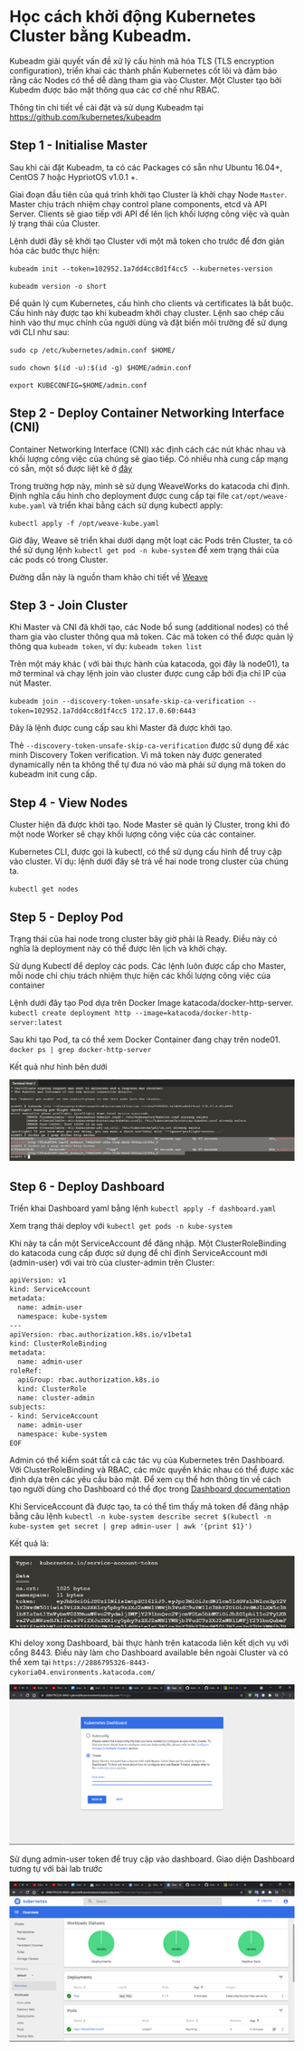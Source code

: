 # Học cách khởi động Kubernetes Cluster bằng Kubeadm.

Kubeadm giải quyết vấn đề xử lý cấu hình mã hóa TLS (TLS encryption configuration), triển khai các thành phần Kubernetes cốt lõi và đảm bảo rằng các Nodes có thể dễ dàng tham gia vào Cluster. Một Cluster tạo bởi Kubedm được bảo mật thông qua các cơ chế như RBAC.

Thông tin chi tiết về cài đặt và sử dụng Kubeadm tại https://github.com/kubernetes/kubeadm

## Step 1 - Initialise Master
Sau khi cài đặt Kubeadm, ta có các Packages có sẵn như Ubuntu 16.04+, CentOS 7 hoặc HypriotOS v1.0.1 +.

Giai đoạn đầu tiên của quá trình khởi tạo Cluster là khởi chạy Node `Master`. Master chịu trách nhiệm chạy  control plane components, etcd và API Server. Clients sẽ giao tiếp với API để lên lịch khối lượng công việc và quản lý trạng thái của Cluster.

Lệnh dưới đây sẽ khởi tạo Cluster với một mã token cho trước để đơn giản hóa các bước thực hiện:

`kubeadm init --token=102952.1a7dd4cc8d1f4cc5 --kubernetes-version`

`kubeadm version -o short`

Để quản lý cụm Kubernetes, cấu hình cho clients và certificates là bắt buộc. Cấu hình này được tạo khi kubeadm khởi chạy cluster. Lệnh sao chép cấu hình vào thư mục chính của người dùng và đặt biến môi trường để sử dụng với CLI như sau:

`sudo cp /etc/kubernetes/admin.conf $HOME/`

`sudo chown $(id -u):$(id -g) $HOME/admin.conf`

`export KUBECONFIG=$HOME/admin.conf `

## Step 2 - Deploy Container Networking Interface (CNI)

Container Networking Interface (CNI) xác định cách các nút khác nhau và khối lượng công việc của chúng sẽ giao tiếp. Có nhiều nhà cung cấp mạng có sẵn, một số được liệt kê ở [đây](https://kubernetes.io/docs/concepts/cluster-administration/addons/)

Trong trường hợp này, mình sẽ sử dụng WeaveWorks do katacoda chỉ định. Định nghĩa cấu hình cho deployment được cung cấp tại file `cat/opt/weave-kube.yaml` và triển khai bằng cách sử dụng kubectl apply:

`kubectl apply -f /opt/weave-kube.yaml`

Giờ đây, Weave sẽ triển khai dưới dạng một loạt các Pods trên Cluster, ta có thể sử dụng lệnh `kubectl get pod -n kube-system` để xem trạng thái của các pods có trong Cluster.

Đường dẫn này là nguồn tham khảo chi tiết về [Weave](https://www.weave.works/docs/net/latest/kube-addon/)

## Step 3 - Join Cluster
Khi Master và CNI đã khởi tạo, các Node bổ sung (additional nodes) có thể tham gia vào cluster thông qua mã token. Các mã token có thể được quản lý thông qua `kubeadm token`, ví dụ:
`kubeadm token list`

Trên một máy khác ( với bài thực hành của katacoda, gọi đây là node01), ta mở terminal và chạy lệnh join vào cluster được cung cấp bới địa chỉ IP của nút Master.

`kubeadm join --discovery-token-unsafe-skip-ca-verification --token=102952.1a7dd4cc8d1f4cc5 172.17.0.60:6443`

Đây là lệnh được cung cấp sau khi Master đã được khởi tạo.

Thẻ `--discovery-token-unsafe-skip-ca-verification` được sử dụng để xác minh Discovery Token verification. Vì mã token này được generated dynamically nên ta không thể tự đưa nó vào mà phải sử dụng mã token do kubeadm init cung cấp.

## Step 4 - View Nodes

Cluster hiện đã được khởi tạo. Node Master sẽ quản lý Cluster, trong khi đó một node Worker sẽ chạy khối lượng công việc của các container.

Kubernetes CLI, được gọi là kubectl, có thể sử dụng cấu hình để truy cập vào cluster. Ví dụ: lệnh dưới đây sẽ trả về hai node trong cluster của chúng ta.

`kubectl get nodes`

## Step 5 - Deploy Pod
Trạng thái của hai node trong cluster bây giờ phải là Ready. Điều này có nghĩa là deployment này có thể được lên lịch và khởi chạy.

Sử dụng Kubectl để deploy các pods. Các lệnh luôn được cấp cho Master, mỗi node chỉ chịu trách nhiệm thực hiện các khối lượng công việc của container

Lệnh dưới đây tạo Pod dựa trên Docker Image katacoda/docker-http-server.
`kubectl create deployment http --image=katacoda/docker-http-server:latest`

Sau khi tạo Pod, ta có thể xem Docker Container đang chạy trên node01.
`docker ps | grep docker-http-server`

Kết quả như hình bên dưới

![](node01.png)

## Step 6 - Deploy Dashboard
Triển khai Dashboard yaml bằng lệnh
`kubectl apply -f dashboard.yaml`

Xem trạng thái deploy với `kubectl get pods -n kube-system`

Khi này ta cần một ServiceAccount để đăng nhập. Một ClusterRoleBinding do katacoda cung cấp được sử dụng để chỉ định ServiceAccount mới (admin-user) với vai trò của cluster-admin trên Cluster:

```cat <<EOF | kubectl create -f - 
apiVersion: v1
kind: ServiceAccount
metadata:
  name: admin-user
  namespace: kube-system
---
apiVersion: rbac.authorization.k8s.io/v1beta1
kind: ClusterRoleBinding
metadata:
  name: admin-user
roleRef:
  apiGroup: rbac.authorization.k8s.io
  kind: ClusterRole
  name: cluster-admin
subjects:
- kind: ServiceAccount
  name: admin-user
  namespace: kube-system
EOF
```

Admin có thể kiểm soát tất cả các tác vụ của Kubernetes trên Dashboard. Với ClusterRoleBinding và RBAC, các mức quyền khác nhau có thể được xác định dựa trên các yêu cầu bảo mật. Để xem cụ thể hơn thông tin về cách tạo người dùng cho Dashboard có thể đọc trong [Dashboard documentation](https://github.com/kubernetes/dashboard/tree/master/docs)

Khi ServiceAccount đã được tạo, ta có thể tìm thấy mã token để đăng nhập bằng câu lệnh
`kubectl -n kube-system describe secret $(kubectl -n kube-system get secret | grep admin-user | awk '{print $1}')`

Kết quả là:

![](token.png)

Khi deloy xong Dashboard, bài thực hành trên katacoda liên kết dịch vụ với cổng 8443. Điều này làm cho Dashboard available bên ngoài Cluster và có thể xem tại `https://2886795326-8443-cykoria04.environments.katacoda.com/`

![](login.png)

Sử dụng admin-user token để truy cập vào dashboard. Giao diện Dashboard tương tự với bài lab trước

![](dashboard.png)

